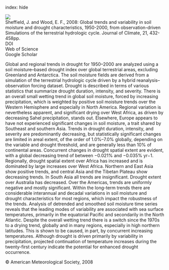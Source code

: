 index: hide

<div class="Citation">
    <div class="Citation-thumb CitationThumb-linked"  data-href="https://doi.org/10.1175/2007jcli1822.1">
      <img src="https://static.claimspace.cloud/climate-study-static/refs/thumbs/2/Sheffield_and_Wood_2008-thumb.png" />
    </div>

  <div class="Citation-body">
    <div class="Citation-text">Sheffield, J. and Wood, E. F., 2008: Global trends and variability in soil moisture and drought characteristics, 1950-2000, from observation-driven Simulations of the terrestrial hydrologic cycle. <span class="Article-journal">Journal of Climate, </span><span class="Article-volume">21, </span>432-458pp.</div>
    <div class="Citation-links">
      <div class="CitationLink" data-href="https://doi.org/10.1175/2007jcli1822.1">
        <div class="CitationLink-icon CitationLink-Doi"></div>
        <div class="CitationLink-text">DOI</div>
      </div>
      <div class="CitationLink" data-href="http://cel.webofknowledge.com/InboundService.do?customersID=atyponcel&smartRedirect=yes&mode=FullRecord&IsProductCode=Yes&product=CEL&Init=Yes&Func=Frame&action=retrieve&SrcApp=literatum&SrcAuth=atyponcel&SID=7CNc3cIRaBKjGbSujFM&UT=WOS:000252892900002">
        <div class="CitationLink-icon CitationLink-Isi"></div>
        <div class="CitationLink-text">Web of Science</div>
      </div>
      <div class="CitationLink" data-href="https://scholar.google.com/scholar?q=10.1175/2007jcli1822.1">
        <div class="CitationLink-icon CitationLink-Scholar"></div>
        <div class="CitationLink-text">Google Scholar</div>
      </div>
    </div>
  </div>
</div>

Global and regional trends in drought for 1950–2000 are analyzed using a soil moisture–based drought index over global terrestrial areas, excluding Greenland and Antarctica. The soil moisture fields are derived from a simulation of the terrestrial hydrologic cycle driven by a hybrid reanalysis–observation forcing dataset. Drought is described in terms of various statistics that summarize drought duration, intensity, and severity. There is an overall small wetting trend in global soil moisture, forced by increasing precipitation, which is weighted by positive soil moisture trends over the Western Hemisphere and especially in North America. Regional variation is nevertheless apparent, and significant drying over West Africa, as driven by decreasing Sahel precipitation, stands out. Elsewhere, Europe appears to have not experienced significant changes in soil moisture, a trait shared by Southeast and southern Asia. Trends in drought duration, intensity, and severity are predominantly decreasing, but statistically significant changes are limited in areal extent, of the order of 1.0%–7.0% globally, depending on the variable and drought threshold, and are generally less than 10% of continental areas. Concurrent changes in drought spatial extent are evident, with a global decreasing trend of between −0.021% and −0.035% yr−1. Regionally, drought spatial extent over Africa has increased and is dominated by large increases over West Africa. Northern and East Asia show positive trends, and central Asia and the Tibetan Plateau show decreasing trends. In South Asia all trends are insignificant. Drought extent over Australia has decreased. Over the Americas, trends are uniformly negative and mostly significant. Within the long-term trends there are considerable interannual and decadal variations in soil moisture and drought characteristics for most regions, which impact the robustness of the trends. Analysis of detrended and smoothed soil moisture time series reveals that the leading modes of variability are associated with sea surface temperatures, primarily in the equatorial Pacific and secondarily in the North Atlantic. Despite the overall wetting trend there is a switch since the 1970s to a drying trend, globally and in many regions, especially in high northern latitudes. This is shown to be caused, in part, by concurrent increasing temperatures. Although drought is driven primarily by variability in precipitation, projected continuation of temperature increases during the twenty-first century indicate the potential for enhanced drought occurrence.

<div class="Citation-copy">
&copy; American Meteorological Society, 2008
</div>